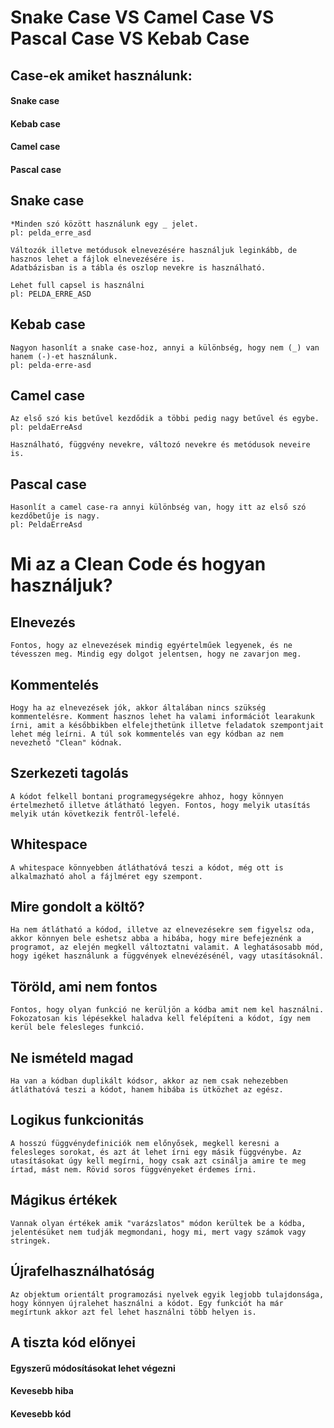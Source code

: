 # Snake Case VS Camel Case VS Pascal Case VS Kebab Case

## Case-ek amiket használunk:
#### Snake case
#### Kebab case
#### Camel case
#### Pascal case

## Snake case

    *Minden szó között használunk egy _ jelet.
    pl: pelda_erre_asd

    Változók illetve metódusok elnevezésére használjuk leginkább, de hasznos lehet a fájlok elnevezésére is.
    Adatbázisban is a tábla és oszlop nevekre is használható.

    Lehet full capsel is használni
    pl: PELDA_ERRE_ASD

## Kebab case
    Nagyon hasonlít a snake case-hoz, annyi a különbség, hogy nem (_) van hanem (-)-et használunk.
    pl: pelda-erre-asd


## Camel case

    Az első szó kis betűvel kezdődik a többi pedig nagy betűvel és egybe.
    pl: peldaErreAsd

    Használható, függvény nevekre, változó nevekre és metódusok neveire is.

## Pascal case

    Hasonlít a camel case-ra annyi különbség van, hogy itt az első szó kezdőbetűje is nagy.
    pl: PeldaErreAsd




# Mi az a Clean Code és hogyan használjuk?

## Elnevezés

    Fontos, hogy az elnevezések mindig egyértelműek legyenek, és ne tévesszen meg. Mindig egy dolgot jelentsen, hogy ne zavarjon meg.

## Kommentelés
     
    Hogy ha az elnevezések jók, akkor általában nincs szükség kommentelésre. Komment hasznos lehet ha valami információt learakunk írni, amit a későbbikben elfelejthetünk illetve feladatok szempontjait lehet még leírni. A túl sok kommentelés van egy kódban az nem nevezhető "Clean" kódnak.

## Szerkezeti tagolás

    A kódot felkell bontani programegységekre ahhoz, hogy könnyen értelmezhető illetve átlátható legyen. Fontos, hogy melyik utasítás melyik után következik fentről-lefelé.

## Whitespace

    A whitespace könnyebben átláthatóvá teszi a kódot, még ott is alkalmazható ahol a fájlméret egy szempont.

## Mire gondolt a költő?

    Ha nem átlátható a kódod, illetve az elnevezésekre sem figyelsz oda, akkor könnyen bele eshetsz abba a hibába, hogy mire befejeznénk a programot, az elején megkell változtatni valamit. A leghatásosabb mód, hogy igéket használunk a függvények elnevézésénél, vagy utasításoknál.

## Töröld, ami nem fontos

    Fontos, hogy olyan funkció ne kerüljön a kódba amit nem kel használni. Fokozatosan kis lépésekkel haladva kell felépíteni a kódot, így nem kerül bele felesleges funkció.

## Ne ismételd magad

    Ha van a kódban duplikált kódsor, akkor az nem csak nehezebben átláthatóvá teszi a kódot, hanem hibába is ütközhet az egész.

## Logikus funkcionitás

    A hosszú függvénydefiniciók nem előnyősek, megkell keresni a felesleges sorokat, és azt át lehet írni egy másik függvénybe. Az utasításokat úgy kell megírni, hogy csak azt csinálja amire te meg írtad, mást nem. Rövid soros függvényeket érdemes írni.

## Mágikus értékek

    Vannak olyan értékek amik "varázslatos" módon kerültek be a kódba, jelentésüket nem tudják megmondani, hogy mi, mert vagy számok vagy stringek.

## Újrafelhasználhatóság

    Az objektum orientált programozási nyelvek egyik legjobb tulajdonsága, hogy könnyen újralehet használni a kódot. Egy funkciót ha már megírtunk akkor azt fel lehet használni több helyen is.


## A tiszta kód előnyei

#### Egyszerű módosításokat lehet végezni
#### Kevesebb hiba
#### Kevesebb kód



